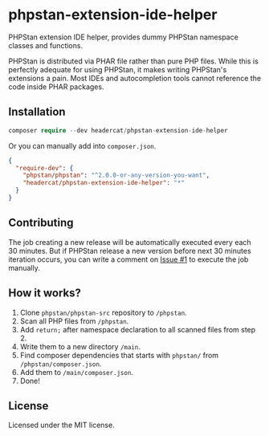 # phpstan-extension-ide-helper

PHPStan extension IDE helper, provides dummy PHPStan namespace classes and functions.

PHPStan is distributed via PHAR file rather than pure PHP files.
While this is perfectly adequate for using PHPStan, it makes writing PHPStan's extensions a pain.
Most IDEs and autocompletion tools cannot reference the code inside PHAR packages.

## Installation
```php
composer require --dev headercat/phpstan-extension-ide-helper
```

Or you can manually add into `composer.json`.

```json
{
  "require-dev": {
    "phpstan/phpstan": "^2.0.0-or-any-version-you-want",
    "headercat/phpstan-extension-ide-helper": "*"
  }
}
```

## Contributing
The job creating a new release will be automatically executed every each 30 minutes.
But if PHPStan release a new version before next 30 minutes iteration occurs, you can write a comment on
[Issue #1](https://github.com/headercat/phpstan-extension-ide-helper/issues/1) to execute the job manually.

## How it works?
1. Clone `phpstan/phpstan-src` repository to `/phpstan`.
2. Scan all PHP files from `/phpstan`.
3. Add `return;` after namespace declaration to all scanned files from step 2.
4. Write them to a new directory `/main`.
5. Find composer dependencies that starts with `phpstan/` from `/phpstan/composer.json`.
6. Add them to `/main/composer.json`.
7. Done!

## License
Licensed under the MIT license.
